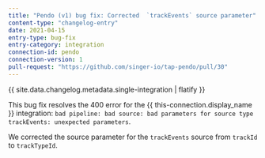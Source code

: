 ```yaml
---
title: "Pendo (v1) bug fix: Corrected  `trackEvents` source parameter"
content-type: "changelog-entry"
date: 2021-04-15
entry-type: bug-fix
entry-category: integration
connection-id: pendo
connection-version: 1
pull-request: "https://github.com/singer-io/tap-pendo/pull/30"
---
```

{{ site.data.changelog.metadata.single-integration | flatify }}

This bug fix resolves the 400 error for the {{ this-connection.display_name }} integration:
  `bad pipeline: bad source: bad parameters for source type trackEvents: unexpected parameters`.

We corrected the source parameter for the `trackEvents` source from `trackId` to `trackTypeId`.